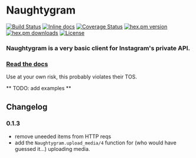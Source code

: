 # Naughtygram

[![Build Status](https://travis-ci.org/Zensavona/naughtygram.svg?branch=master)](https://travis-ci.org/Zensavona/naughtygram) [![Inline docs](http://inch-ci.org/github/zensavona/naughtygram.svg)](http://inch-ci.org/github/zensavona/naughtygram) [![Coverage Status](https://coveralls.io/repos/Zensavona/naughtygram/badge.svg?branch=master&service=github)](https://coveralls.io/github/Zensavona/naughtygram?branch=master) [![hex.pm version](https://img.shields.io/hexpm/v/naughtygram.svg)](https://hex.pm/packages/naughtygram) [![hex.pm downloads](https://img.shields.io/hexpm/dt/naughtygram.svg)](https://hex.pm/packages/naughtygram) [![License](http://img.shields.io/badge/license-MIT-brightgreen.svg)](http://opensource.org/licenses/MIT)

### Naughtygram is a very basic client for Instagram's private API.

### [Read the docs](https://hexdocs.pm/naughtygram)

Use at your own risk, this probably violates their TOS.

** TODO: add examples **


## Changelog

### 0.1.3

- remove uneeded items from HTTP reqs
- add the `Naughtygram.upload_media/4` function for (who would have guessed it...) uploading media.